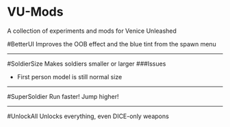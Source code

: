 # VU-Mods
A collection of experiments and mods for Venice Unleashed

#BetterUI
Improves the OOB effect and the blue tint from the spawn menu 
____
#SoldierSize
Makes soldiers smaller or larger
###Issues
* First person model is still normal size

____ 
#SuperSoldier
Run faster! Jump higher!

____
#UnlockAll
Unlocks everything, even DICE-only weapons
